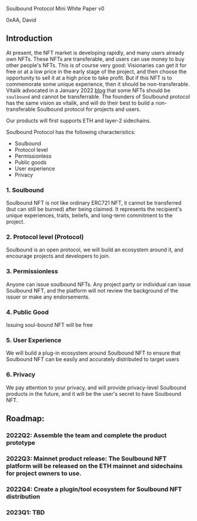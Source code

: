 Soulbound Protocol Mini White Paper v0

0xAA, David
 

## Introduction

At present, the NFT market is developing rapidly, and many users already own NFTs. These NFTs are transferable, and users can use money to buy other people's NFTs. This is of course very good: Visionaries can get it for free or at a low price in the early stage of the project, and then choose the opportunity to sell it at a high price to take profit. But if this NFT is to commemorate some unique experience, then it should be non-transferable. Vitalik advocated in a January 2022 [blog](https://vitalik.ca/general/2022/01/26/soulbound.html) that some NFTs should be `soulbound` and cannot be transferrable. The founders of Soulbound protocol has the same vision as vitalik, and will do their best to build a non-transferable Soulbound protocol for projects and users. 

Our products will first supports ETH and layer-2 sidechains.

Soulbound Protocol has the following characteristics:
- Soulbound
- Protocol level
- Permissionless
- Public goods
- User experience
- Privacy

### 1. Soulbound

Soulbound NFT is not like ordinary ERC721 NFT, it cannot be transferred (but can still be burned) after being claimed. It represents the recipient's unique experiences, traits, beliefs, and long-term commitment to the project.

### 2. Protocol level (Protocol)
Soulbound is an open protocol, we will build an ecosystem around it, and encourage projects and developers to join.

### 3. Permissionless
Anyone can issue soulbound NFTs. Any project party or individual can issue Soulbound NFT, and the platform will not review the background of the issuer or make any endorsements.

### 4. Public Good
Issuing soul-bound NFT will be free

### 5. User Experience
We will build a plug-in ecosystem around Soulbound NFT to ensure that Soulbound NFT can be easily and accurately distributed to target users

### 6. Privacy
We pay attention to your privacy, and will provide privacy-level Soulbound products in the future, and it will be the user's secret to have Soulbound NFT.

## Roadmap:
### 2022Q2: Assemble the team and complete the product prototype
### 2022Q3: Mainnet product release: The Soulbound NFT platform will be released on the ETH mainnet and sidechains for project owners to use.
### 2022Q4: Create a plugin/tool ​​ecosystem for Soulbound NFT distribution
### 2023Q1: TBD
